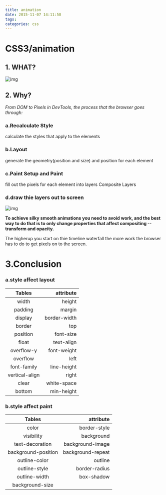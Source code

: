 ```yaml
---
title: animation
date: 2015-11-07 14:11:58
tags:
categories: css
---
```

# CSS3/animation

## 1. WHAT?
![img](http://www.ceerqingting.com/2017/11/07/animation/cheap-operations.jpg)

<!-- more -->
## 2. Why?
*From DOM to Pixels in DevTools, the process that the browser goes through:*

### a.Recalculate Style
calculate the styles that apply to the elements
 
### b.Layout
generate the geometry(position and size) and position for each element

### c.Paint Setup and Paint
fill out the pixels for each element into layers
Composite Layers

### d.draw thie layers out to screen

![img](http://www.ceerqingting.com/2017/11/07/animation/devtools-waterfall.jpg)

**To achieve silky smooth animations you need to avoid work, and the best way to do that is to only change properties that affect compositing -- transform and opacity.**

The higherup you start on thie timeline waterfall the more work the browser has to do to get pixels on to the screen.

# 3.Conclusion

### a.style affect layout

| Tables        | attribute  |
|:-------------:| -----:|
| width	        | height |
| padding	      | margin |
| display	      | border-width |
| border	      | top |      
| position	    | font-size |
| float	        | text-align |
| overflow-y	  | font-weight |
| overflow	    | left |
| font-family	  | line-height |
| vertical-align| right |
| clear	        | white-space |
| bottom	      | min-height |


### b.style affect paint
| Tables        | attribute  |
| :-------------: | -----:|
| color	        | border-style |
| visibility | background |
| text-decoration	| background-image |
| background-position	| background-repeat |
| outline-color	| outline |
| outline-style	| border-radius |
| outline-width	| box-shadow |
| background-size	|